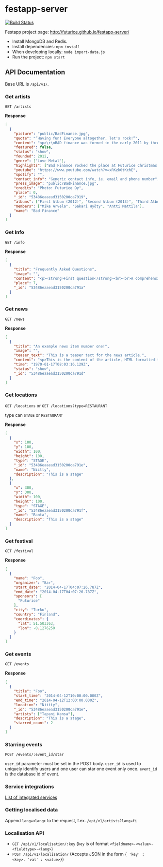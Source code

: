 festapp-server
==============

[![Build Status](https://travis-ci.org/futurice/festapp-server.svg?branch=travis)](https://travis-ci.org/futurice/festapp-server)

Festapp project page: http://futurice.github.io/festapp-server/

* Install MongoDB and Redis.
* Install dependencies: `npm install`
* When developing locally: `node import-data.js`
* Run the project: `npm start`

## API Documentation

Base URL is `/api/v1/`.

### Get artists
`GET /artists`

**Response**
```json
[
  {
    "picture": "public/BadFinance.jpg",
    "quote": "”Having fun! Everyone altogether, let's rock!”",
    "content": "<p>\r\nBAD finance was formed in the early 2011 by three guys, Sakari, Antti and Jari, all working at Futurice Tampere. The band started reheasing at Jari's student dorm in Hervanta but after Futurice office moved into bigger premises the boys got their own band room.</p>\r\n",
    "featured": false,
    "status": "show",
    "founded": 2012,
    "genre": ["Love Metal"],
    "highlights": ["Bad Finance rocked the place at Futurice Christmas Party 2012."],
    "youtube": "https://www.youtube.com/watch?v=xRKzk0tKchE",
    "spotify": "",
    "contact_info": "Generic contact info, ie. email and phone number",
    "press_image": "public/BadFinance.jpg",
    "credits": "Photo: Futurice Oy",
    "place": 0,
    "_id": "53486eaaead3150200ca7919",
    "albums": ["First Album (2012)", "Second Album (2013)", "Third Album (2014)"],
    "members": ["Mike Arvela", "Sakari Hyöty", "Antti Mattila"],
    "name": "Bad Finance"
  }
]
```

### Get Info
`GET /info`

**Response**
```json
[
  {
    "title": "Frequently Asked Questions",
    "image": "",
    "content": "<p><strong>First question</strong><br><br>A comprehensive response<br><br>Second question<br>A comprehensive response<br><br><br></p>\r\n",
    "place": 7,
    "_id": "53486eaaead3150200ca791a"
  }
]
```

### Get news

`GET /news`

**Response**
```json
[
  {
    "title": "An example news item number one!",
    "image": "",
    "teaser_text": "This is a teaser text for the news article.",
    "content": "<p>This is the content of the article, HTML formatted to your liking.</p><br><br>\r\n",
    "time": "1970-01-17T08:03:16.129Z",
    "status": "show",
    "_id": "53486eaaead3150200ca791d"
  }
]
```

### Get locations
`GET /locations` or `GET /locations?type=RESTAURANT`

type can `STAGE` or `RESTAURANT`

**Response**
```json
[
  {
    "x": 100,
    "y": 100,
    "width": 100,
    "height": 100,
    "type": "STAGE",
    "_id": "53486eaaead3150200ca791e",
    "name": "Niitty",
    "description": "This is a stage"
  },
  {
    "x": 300,
    "y": 300,
    "width": 100,
    "height": 100,
    "type": "STAGE",
    "_id": "53486eaaead3150200ca791f",
    "name": "Ranta",
    "description": "This is a stage"
  }
]
```

### Get festival
`GET /festival`

**Response**
```json
[
  {
    "name": "Foo",
    "organizer": "Bar",
    "start_date": "2014-04-17T04:07:26.787Z",
    "end_date": "2014-04-17T04:07:26.787Z",
    "sponsors": [
      "Futurice"
    ],
    "city": "Turku",
    "country": "Finland",
    "coordinates": {
      "lat": 51.503363,
      "lon": -0.1276250
    }
  }
]
```

### Get events
`GET /events`

**Response**
```json
[
  {
    "title": "Foo",
    "start_time": "2014-04-12T10:00:00.000Z",
    "end_time": "2014-04-12T12:00:00.000Z",
    "location": "Niitty",
    "_id": "53486eaaead3150200ca791e",
    "artists": ["Tapani Kansa"],
    "description": "This is a stage",
    "starred_count": 2
  }
]
```
### Starring events

`POST /events/:event_id/star`

`user_id` parameter must be set in the POST body. `user_id` is used to uniquely identify users and one user can star one event only once. `event_id` is the database id of event.

### Service integrations

[List of integrated services](Services.md)

### Getting localised data

Append `lang=<lang>` to the request, f.ex. `/api/v1/artists?lang=fi`

### Localisation API
* `GET /api/v1/localisation/:key` (`key` is of format `<fieldname>-<value>-<fieldtype>-<lang>`)
* `POST /api/v1/localisation/` (Accepts JSON in the form `{ 'key' : <key>, 'val' : <value>}`)

